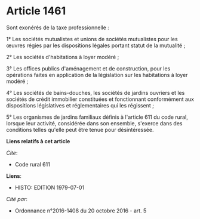 # Article 1461

Sont exonérés de la taxe professionnelle :

1° Les sociétés mutualistes et unions de sociétés mutualistes pour les œuvres régies par les dispositions légales portant
statut de la mutualité ;

2° Les sociétés d'habitations à loyer modéré ;

3° Les offices publics d'aménagement et de construction, pour les opérations faites en application de la législation sur les
habitations à loyer modéré ;

4° Les sociétés de bains-douches, les sociétés de jardins ouvriers et les sociétés de crédit immobilier constituées et
fonctionnant conformément aux dispositions législatives et réglementaires qui les régissent ;

5° Les organismes de jardins familiaux définis à l'article 611 du code rural, lorsque leur activité, considérée dans son
ensemble, s'exerce dans des conditions telles qu'elle peut être tenue pour désintéressée.

**Liens relatifs à cet article**

_Cite_:

  - Code rural 611

**Liens**:

  - HISTO: EDITION 1979-07-01

_Cité par_:

  - Ordonnance n°2016-1408 du 20 octobre 2016 - art. 5
